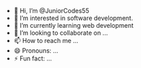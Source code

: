 - 👋 Hi, I’m @JuniorCodes55
- 👀 I’m interested in software development.
- 🌱 I’m currently learning web development 
- 💞️ I’m looking to collaborate on ...
- 📫 How to reach me ...
- 😄 Pronouns: ...
- ⚡ Fun fact: ...

<!---
JuniorCodes55/JuniorCodes55 is a ✨ special ✨ repository because its `README.md` (this file) appears on your GitHub profile.
You can click the Preview link to take a look at your changes.
--->
